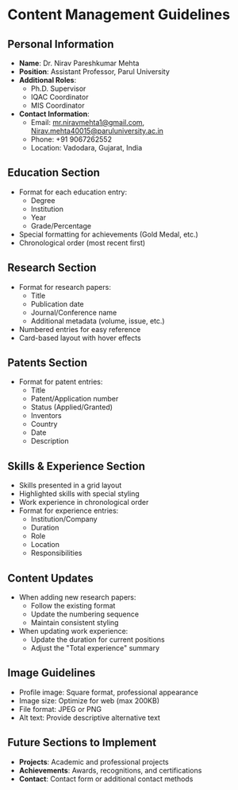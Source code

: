 # Content Management Guidelines

## Personal Information
- **Name**: Dr. Nirav Pareshkumar Mehta
- **Position**: Assistant Professor, Parul University
- **Additional Roles**:
  - Ph.D. Supervisor
  - IQAC Coordinator
  - MIS Coordinator
- **Contact Information**:
  - Email: mr.niravmehta1@gmail.com, Nirav.mehta40015@paruluniversity.ac.in
  - Phone: +91 9067262552
  - Location: Vadodara, Gujarat, India

## Education Section
- Format for each education entry:
  - Degree
  - Institution
  - Year
  - Grade/Percentage
- Special formatting for achievements (Gold Medal, etc.)
- Chronological order (most recent first)

## Research Section
- Format for research papers:
  - Title
  - Publication date
  - Journal/Conference name
  - Additional metadata (volume, issue, etc.)
- Numbered entries for easy reference
- Card-based layout with hover effects

## Patents Section
- Format for patent entries:
  - Title
  - Patent/Application number
  - Status (Applied/Granted)
  - Inventors
  - Country
  - Date
  - Description

## Skills & Experience Section
- Skills presented in a grid layout
- Highlighted skills with special styling
- Work experience in chronological order
- Format for experience entries:
  - Institution/Company
  - Duration
  - Role
  - Location
  - Responsibilities

## Content Updates
- When adding new research papers:
  - Follow the existing format
  - Update the numbering sequence
  - Maintain consistent styling
- When updating work experience:
  - Update the duration for current positions
  - Adjust the "Total experience" summary

## Image Guidelines
- Profile image: Square format, professional appearance
- Image size: Optimize for web (max 200KB)
- File format: JPEG or PNG
- Alt text: Provide descriptive alternative text

## Future Sections to Implement
- **Projects**: Academic and professional projects
- **Achievements**: Awards, recognitions, and certifications
- **Contact**: Contact form or additional contact methods
